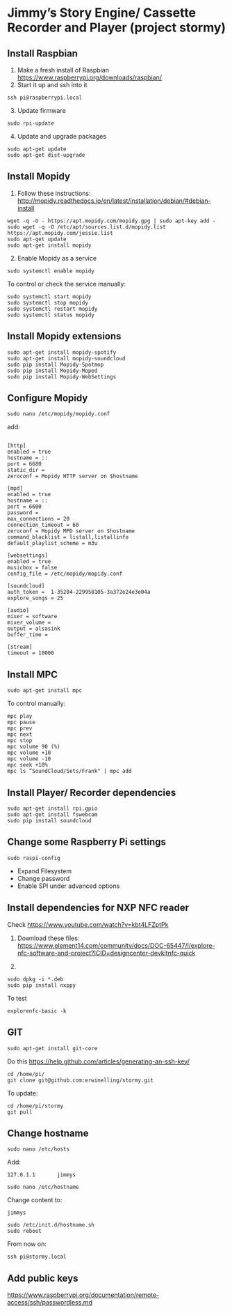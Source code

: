 # Jimmy’s Story Engine/ Cassette Recorder and Player (project stormy)

## Install Raspbian

1. Make a fresh install of Raspbian https://www.raspberrypi.org/downloads/raspbian/
2. Start it up and ssh into it

```
ssh pi@raspberrypi.local
```

3. Update firmware

```
sudo rpi-update
```

4. Update and upgrade packages

```
sudo apt-get update
sudo apt-get dist-upgrade
```

## Install Mopidy

1. Follow these instructions: http://mopidy.readthedocs.io/en/latest/installation/debian/#debian-install

```
wget -q -O - https://apt.mopidy.com/mopidy.gpg | sudo apt-key add -
sudo wget -q -O /etc/apt/sources.list.d/mopidy.list https://apt.mopidy.com/jessie.list
sudo apt-get update
sudo apt-get install mopidy
```

2. Enable Mopidy as a service
```
sudo systemctl enable mopidy
```

To control or check the service manually:
```
sudo systemctl start mopidy
sudo systemctl stop mopidy
sudo systemctl restart mopidy
sudo systemctl status mopidy
```

## Install Mopidy extensions
```
sudo apt-get install mopidy-spotify
sudo apt-get install mopidy-soundcloud
sudo pip install Mopidy-Spotmop
sudo pip install Mopidy-Moped
sudo pip install Mopidy-WebSettings
```

## Configure Mopidy
```
sudo nano /etc/mopidy/mopidy.conf
```

add:
```

[http]
enabled = true
hostname = ::
port = 6680
static_dir =
zeroconf = Mopidy HTTP server on $hostname

[mpd]
enabled = true
hostname = ::
port = 6600
password =
max_connections = 20
connection_timeout = 60
zeroconf = Mopidy MPD server on $hostname
command_blacklist = listall,listallinfo
default_playlist_scheme = m3u

[websettings]
enabled = true
musicbox = false
config_file = /etc/mopidy/mopidy.conf

[soundcloud]
auth_token =  1-35204-229958105-3a372e24e3e04a
explore_songs = 25

[audio]
mixer = software
mixer_volume =
output = alsasink
buffer_time =

[stream]
timeout = 10000
```

## Install MPC
```
sudo apt-get install mpc
```

To control manually:
```
mpc play
mpc pause
mpc prev
mpc next
mpc stop
mpc volume 90 (%)
mpc volume +10
mpc volume -10  
mpc seek +10%
mpc ls “SoundCloud/Sets/Frank" | mpc add
```

## Install Player/ Recorder dependencies
```
sudo apt-get install rpi.gpio
sudo apt-get install fswebcam
sudo pip install soundcloud
```

## Change some Raspberry Pi settings
```
sudo raspi-config
```
- Expand Filesystem
- Change password
- Enable SPI under advanced options

## Install dependencies for NXP NFC reader
Check https://www.youtube.com/watch?v=kbt4LFZptPk

1. Download these files:
https://www.element14.com/community/docs/DOC-65447/l/explore-nfc-software-and-project?ICID=designcenter-devkitnfc-quick

2.
```
sudo dpkg -i *.deb
sudo pip install nxppy
```

To test
```
explorenfc-basic -k
```
## GIT
```
sudo apt-get install git-core
```

Do this https://help.github.com/articles/generating-an-ssh-key/

```
cd /home/pi/
git clone git@github.com:erwinelling/stormy.git
```

To update:
```
cd /home/pi/stormy
git pull
```

## Change hostname
```
sudo nano /etc/hosts
```

Add:
```
127.0.1.1       jimmys
```

```
sudo nano /etc/hostname
```

Change content to:
```
jimmys
```

```
sudo /etc/init.d/hostname.sh
sudo reboot
```

From now on:
```
ssh pi@stormy.local
```

## Add public keys
https://www.raspberrypi.org/documentation/remote-access/ssh/passwordless.md
